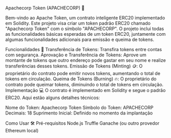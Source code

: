 Apachecorp Token (APACHECORP) 🚀

Bem-vindo ao Apache Token, um contrato inteligente ERC20 implementado em Solidity. Este projeto visa criar um token padrão ERC20 chamado "Apachecorp Token" com o símbolo "APACHECORP". O projeto inclui todas as funcionalidades básicas esperadas de um token ERC20, juntamente com algumas funcionalidades adicionais para emissão e queima de tokens.

Funcionalidades 🌟
Transferência de Tokens: Transfira tokens entre contas com segurança.
Aprovação e Transferência de Tokens: Aprove um montante de tokens que outro endereço pode gastar em seu nome e realize transferências desses tokens.
Emissão de Tokens (Minting) 🪙: O proprietário do contrato pode emitir novos tokens, aumentando o total de tokens em circulação.
Queima de Tokens (Burning) 🔥: O proprietário do contrato pode queimar tokens, diminuindo o total de tokens em circulação.
Implementação 💻
O contrato é implementado em Solidity e segue o padrão ERC20. Aqui estão alguns detalhes técnicos:

Nome do Token: Apachecorp Token
Símbolo do Token: APACHECORP
Decimais: 18
Suprimento Inicial: Definido no momento da implantação

Como Usar 🛠️
Pré-requisitos
Node.js
Truffle
Ganache (ou outro provedor Ethereum local)